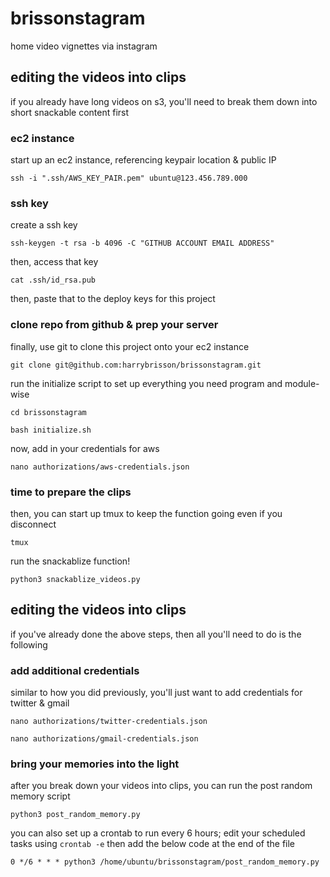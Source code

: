 # brissonstagram
home video vignettes via instagram


## editing the videos into clips

if you already have long videos on s3, you'll need to break them down into short snackable content first


### ec2 instance

start up an ec2 instance, referencing keypair location & public IP

`ssh -i ".ssh/AWS_KEY_PAIR.pem" ubuntu@123.456.789.000`


### ssh key

create a ssh key

`ssh-keygen -t rsa -b 4096 -C "GITHUB ACCOUNT EMAIL ADDRESS"`

then, access that key

`cat .ssh/id_rsa.pub`

then, paste that to the deploy keys for this project


### clone repo from github & prep your server

finally, use git to clone this project onto your ec2 instance

`git clone git@github.com:harrybrisson/brissonstagram.git`

run the initialize script to set up everything you need program and module-wise

`cd brissonstagram`

`bash initialize.sh`

now, add in your credentials for aws

`nano authorizations/aws-credentials.json`


### time to prepare the clips

then, you can start up tmux to keep the function going even if you disconnect

`tmux`

run the snackablize function!

`python3 snackablize_videos.py`


## editing the videos into clips

if you've already done the above steps, then all you'll need to do is the following


### add additional credentials

similar to how you did previously, you'll just want to add credentials for twitter & gmail

`nano authorizations/twitter-credentials.json`

`nano authorizations/gmail-credentials.json`


### bring your memories into the light

after you break down your videos into clips, you can run the post random memory script

`python3 post_random_memory.py`

you can also set up a crontab to run every 6 hours; edit your scheduled tasks using `crontab -e` then add the below code at the end of the file

`0 */6 * * * python3 /home/ubuntu/brissonstagram/post_random_memory.py`

